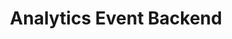 ---
title: "Analytics Event Backend"
slug: "analytics-event-backend"
priority: 0
description: "An end to end, analytics vendor agnostic data product to ingest analytics events from the clients to Snowflake. Enabling the possiblity for cross-platform tracking"
image: "/assets/usecase-1.jpg"
role: "Architect & Lead Engineer"
company: "Volvo Cars"
industry: "Automotive"
employees: "42,000+"
stats:
  - label: "Avg Daily Volume"
    value: "30M"
  - label: "Total Users"
    value: "5M"
challenge: |
  Volvo had to go through the process of changing the analytics solution provider for the App twice, once for the analytics vendor solution not being GDPR compliant. While the current solution did not allow for any cross platform tracking due to the inability to send any personal data of the user that would allow the aggregation of data. We also did not have the analytics data in any centralised place for any advanced custom analysis, agnostic of the analytics tooling. The over reliance of using the analytics providers tool in the pipeline meant that the cost of switching was too high due to difference in how data was collected and processed by each of the vendors. Also, there was not control of how the data was collected, how much was collected etc. The current analytics solution also did not meet the data requirements we had within the company of having the events of all data products within a data warehouse for later use.
results: |
  The analytics event backend pipeline was created where the events were collected by our own mobile client, sent to our own backend servers via our gateway. The events were then sent to a Kafka queue. A second backend service then took the events form the queue, batched it and sent it to the Azure container. A scheduled job then migrated the data to Snowflake. Amplitude the new analytics tooling provider then imported the data from Snowflake. The solution successfully moved the dependency of the third party to the end of the pipeline reducing the dependency on the vendor and allowing full control of the data that we collected and processed. Having all the data in a centralised place with essential personal information meant we could do cross platform tracking at the Snowflake level.
process:
  - title: "Analytics Research & Cost Estimation"
    description: "The current scale of the challenge had to be mapped so I looked into the various metrics of the previous analytics tooling trying to understand user behaviour like avg session length, total sessions per day, avg engagement time, daily user count, peak user count, users growth, event growth, etc. The intention being to figure out what would be the load on the backends, how often the client would have to send requests and what would be the cost in a few years.  This study gave us a good base for what protocols and technologies we could use."
  - title: "Understanding dependencies"
    description: "Given what we wanted to build, I had to look at what existing technologies and teams were within the organisation that could support and enable us to complete the solution. There had to be special consideration to reuse any of the existing technologies and not add cost unnecessary cost where possible."
  - title: "Gather Stakeholder Requirements"
    description: "All the various stakeholders had to be contacted ranging from data producers, data consumers, infra teams, data teams, analytics teams, project managers, product owners to understand what were the requirements and expectations of each of the functions. "
  - title: "Scope the MVP"
    description: "With all the functional and non-functional requirements in place it was time to move on to the scoping the features of the MVP so that the desired deadlines could be met and features could be tied to phased rollouts. This was also a perfect time to go back and validate the protocols and technology selection. An initial draft of the solution with presentations and documentations were done."
  - title: "POC"
    description: "A quick prototype of how the solution would work end to end was made to validate the complete solution to be ready for presenting to tech savvy stakeholders"
  - title: "Present The Solution"
    description: "The MVP and future plans were presented to key stakeholders and team members to discuss the details and iron out any outstanding requirements and uncertainties. This was done iteratively to make sure every one was on the same page before the execution of the project."
  - title: "Setting Expectations and Timelines"
    description: "Each of the dependent data teams were contacted for resources and the timelines were agreed upon, the expectations and timelines were then communicated with all stakeholders"
  - title: "Execution and Pivoting"
    description: "With the teams responsible for data migration between Azure Data Lake and Snowflake, it was time to implement the rest of the pipeline. During the testing it was found that one of the solutions we relied on to read from the Kafka queue had a bottleneck and would not work for our solution. We had to pivot to making our own solution."
  - title: "Feature Integration and Deployment"
    description: "With all the parts in place it was time to do integration tests and end to end tests to test the pipeline.Once the features were validated the feature was enabled and the analytics events were rolled out incrementally"
stack:
  - Java
  - Kafka
  - Spring
  - PostgresSQL
  - Android
  - Snowflake
  - Kubernetes
  - Azure
conclusion: |
  The analytics event backend solution was delivered on time and worked without any hiccups, all involved stakeholders were content with the outcome. The solution now makes the app analytics very robust and compliant. We have full control of the analytics data and can decide what we want to do with it. The option of having the analytics events in the Datawarehouse and Snowflake opens up endless possibility when it comes to user analytics and cross-platform tracking.
---